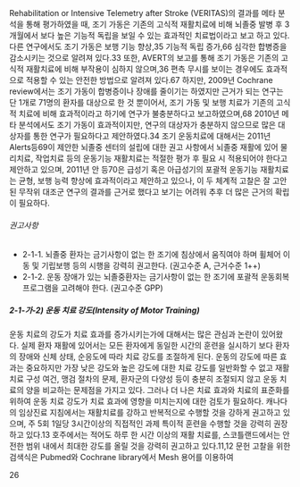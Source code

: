 Rehabilitation or Intensive Telemetry after Stroke (VERITAS)의 결과를 메타 분석을 통해 평가하였을 때, 조기 가동은 기존의 고식적 재활치료에 비해 뇌졸중 발병 후 3개월에서 보다 높은 기능적 독립을 보일 수 있는 효과적인 치료법이라고 보고 하고 있다. 다른 연구에서도 조기 가동은 보행 기능 향상,35 기능적 독립 증가,66 심각한 합병증을 감소시키는 것으로 알려져 있다.33 또한, AVERT의 보고를 통해 조기 가동은 기존의 고식적 재활치료에 비해 부작용이 심하지 않으며,36 편측 무시를 보이는 경우에도 효과적으로 적용할 수 있는 안전한 방법으로 알려져 있다.67 하지만, 2009년 Cochrane review에서는 조기 가동이 합병증이나 장애를 줄이기는 하였지만 근거가 되는 연구는 단 1개로 71명의 환자를 대상으로 한 것 뿐이어서, 조기 가동 및 보행 치료가 기존의 고식적 치료에 비해 효과적이라고 하기에 연구가 불충분하다고 보고하였으며,68 2010년 메타 분석에서도 조기 가동이 효과적이지만, 연구의 대상자가 충분하지 않으므로 많은 대상자를 통한 연구가 필요하다고 제안하였다.34 조기 운동치료에 대해서는 2011년 Alerts등69이 제안한 뇌졸중 센터의 설립에 대한 권고 사항에서 뇌졸중 재활에 있어 물리치료, 작업치료 등의 운동기능 재활치료는 적절한 평가 후 필요 시 적용되어야 한다고 제안하고 있으며, 2011년 안 등70은 급성기 혹은 아급성기의 포괄적 운동기능 재활치료는 균형, 보행 능력 향상에 효과적이라고 제안하고 있으나, 이 두 체계적 고찰은 잘 고안된 무작위 대조군 연구의 결과를 근거로 했다고 보기는 어려워 추후 더 많은 근거의 확립이 필요하다.

###### 권고사항

- 2-1-1. 뇌졸중 환자는 금기사항이 없는 한 조기에 침상에서 움직여야 하며 휠체어 이동 및 기립보행 등의 시행을 강력히 권고한다. (권고수준 A, 근거수준 1++)
- 2-1-2. 운동 장애가 있는 뇌졸중환자는 금기사항이 없는 한 조기에 포괄적 운동회복 프로그램을 고려해야 한다. (권고수준 GPP)

##### 2-1-가-2) 운동 치료 강도(Intensity of Motor Training)

운동 치료의 강도가 치료 효과를 증가시키는가에 대해서는 많은 관심과 논란이 있어왔다. 실제 환자 재활에 있어서는 모든 환자에게 동일한 시간의 훈련을 실시하기 보다 환자의 장애와 신체 상태, 순응도에 따라 치료 강도를 조절하게 된다. 운동의 강도에 따른 효과는 중요하지만 가장 낮은 강도와 높은 강도에 대한 치료 강도를 일반화할 수 없고 재활치료 구성 여건, 맹검 절차의 문제, 환자군의 다양성 등이 충분히 조절되지 않고 운동 치료의 양을 비교하는 문제점을 가지고 있다. 그러나 더 나은 치료 효과와 치료의 표준화를 위하여 운동 치료 강도가 치료 효과에 영향을 미치는지에 대한 검토가 필요하다.
캐나다의 임상진료 지침에서는 재활치료를 강하고 반복적으로 수행할 것을 강하게 권고하고 있으며, 주 5회 1일당 3시간이상의 직접적인 과제 특이적 훈련을 수행할 것을 강력히 권장하고 있다.13 호주에서는 적어도 하루 한 시간 이상의 재활 치료를, 스코틀랜드에서는 안전한 범위 내에서 최대한 강도를 올릴 것을 강력히 권고하고 있다.11,12
문헌 고찰을 위한 검색식은 Pubmed와 Cochrane library에서 Mesh 용어를 이용하여

<PAGE>26